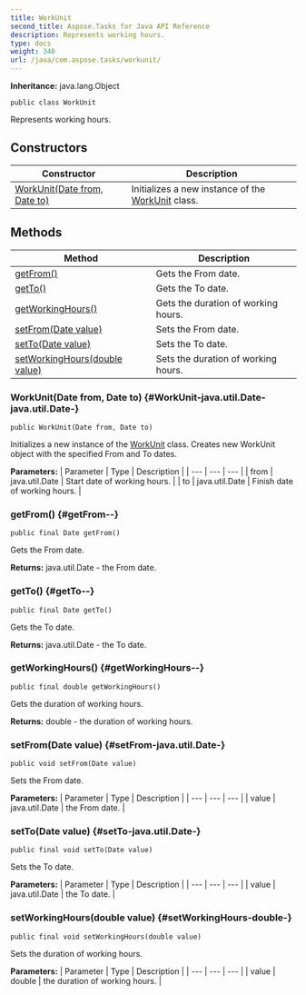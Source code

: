 ```yaml
---
title: WorkUnit
second_title: Aspose.Tasks for Java API Reference
description: Represents working hours.
type: docs
weight: 340
url: /java/com.aspose.tasks/workunit/
---
```


**Inheritance:**
java.lang.Object
```
public class WorkUnit
```

Represents working hours.
## Constructors

| Constructor | Description |
| --- | --- |
| [WorkUnit(Date from, Date to)](#WorkUnit-java.util.Date-java.util.Date-) | Initializes a new instance of the [WorkUnit](../../com.aspose.tasks/workunit) class. |
## Methods

| Method | Description |
| --- | --- |
| [getFrom()](#getFrom--) | Gets the From date. |
| [getTo()](#getTo--) | Gets the To date. |
| [getWorkingHours()](#getWorkingHours--) | Gets the duration of working hours. |
| [setFrom(Date value)](#setFrom-java.util.Date-) | Sets the From date. |
| [setTo(Date value)](#setTo-java.util.Date-) | Sets the To date. |
| [setWorkingHours(double value)](#setWorkingHours-double-) | Sets the duration of working hours. |
### WorkUnit(Date from, Date to) {#WorkUnit-java.util.Date-java.util.Date-}
```
public WorkUnit(Date from, Date to)
```


Initializes a new instance of the [WorkUnit](../../com.aspose.tasks/workunit) class. Creates new WorkUnit object with the specified From and To dates.

**Parameters:**
| Parameter | Type | Description |
| --- | --- | --- |
| from | java.util.Date | Start date of working hours. |
| to | java.util.Date | Finish date of working hours. |

### getFrom() {#getFrom--}
```
public final Date getFrom()
```


Gets the From date.

**Returns:**
java.util.Date - the From date.
### getTo() {#getTo--}
```
public final Date getTo()
```


Gets the To date.

**Returns:**
java.util.Date - the To date.
### getWorkingHours() {#getWorkingHours--}
```
public final double getWorkingHours()
```


Gets the duration of working hours.

**Returns:**
double - the duration of working hours.
### setFrom(Date value) {#setFrom-java.util.Date-}
```
public void setFrom(Date value)
```


Sets the From date.

**Parameters:**
| Parameter | Type | Description |
| --- | --- | --- |
| value | java.util.Date | the From date. |

### setTo(Date value) {#setTo-java.util.Date-}
```
public final void setTo(Date value)
```


Sets the To date.

**Parameters:**
| Parameter | Type | Description |
| --- | --- | --- |
| value | java.util.Date | the To date. |

### setWorkingHours(double value) {#setWorkingHours-double-}
```
public final void setWorkingHours(double value)
```


Sets the duration of working hours.

**Parameters:**
| Parameter | Type | Description |
| --- | --- | --- |
| value | double | the duration of working hours. |

